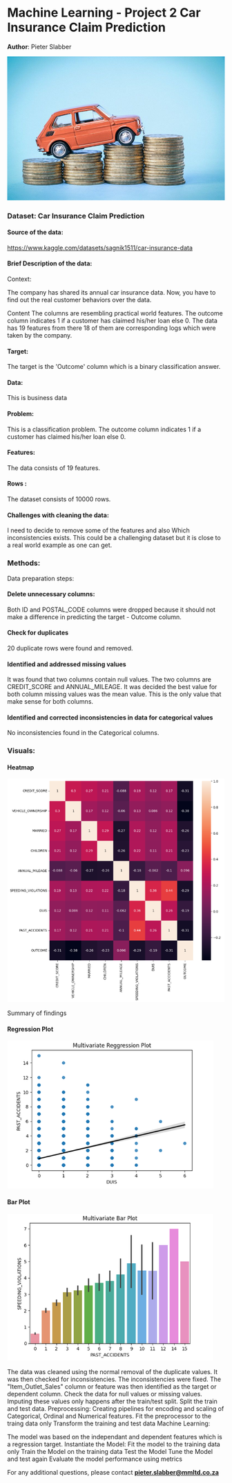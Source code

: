# Machine Learning - Project 2 Car Insurance Claim Prediction

**Author**: Pieter Slabber

![alt text](https://github.com/SlabberP/Machine-Learning-Practice-Solutions/blob/main/carInsur.jpg)

### Dataset: Car Insurance Claim Prediction

#### Source of the data:

https://www.kaggle.com/datasets/sagnik1511/car-insurance-data 

#### Brief Description of the data:
Context:

The company has shared its annual car insurance data. Now, you have to find out the real customer behaviors over the data.

Content
The columns are resembling practical world features.
The outcome column indicates 1 if a customer has claimed his/her loan else 0.
The data has 19 features from there 18 of them are corresponding logs which were taken by the company.

#### Target:
The target is the 'Outcome' column which is a binary classification answer.

#### Data:
This is business data

#### Problem:
This is a classification problem. The outcome column indicates 1 if a customer has claimed his/her loan else 0.

#### Features:
The data consists of 19 features.

#### Rows :
The dataset consists of 10000 rows.

#### Challenges with cleaning the data:
I need to decide to remove some of the features and also Which inconsistencies exists. This could be a challenging dataset but it is close to a real world example as one can get.

### Methods:
Data preparation steps:

#### Delete unnecessary columns:
Both ID and POSTAL_CODE columns were dropped because it should not make a difference in predicting the target - Outcome column.

#### Check for duplicates
20 duplicate rows were found and removed.

#### Identified and addressed missing values
It was found that two columns contain null values. The two columns are CREDIT_SCORE and ANNUAL_MILEAGE.
It was decided the best value for both column missing values was the mean value. This is the only value that make sense for both columns.

#### Identified and corrected inconsistencies in data for categorical values
No inconsistencies found in the Categorical columns.

### Visuals:

#### Heatmap

![alt text](https://github.com/SlabberP/Machine-Learning-Practice-Solutions/blob/main/HeatMap.png)

Summary of findings


#### Regression Plot

![alt text](https://github.com/SlabberP/Machine-Learning-Practice-Solutions/blob/main/Regression_Plot.png)

#### Bar Plot

![alt text](https://github.com/SlabberP/Machine-Learning-Practice-Solutions/blob/main/Bar_Plot.png)

The data was cleaned using the normal removal of the duplicate values.
It was then checked for inconsistencies. The inconsistencies were fixed.
The "Item_Outlet_Sales" column or feature was then identified as the target or dependent column.
Check the data for null values or missing values. Imputing these values only happens after the train/test split.
Split the train and test data.
Preprocessing:
Creating pipelines for encoding and scaling of Categorical, Ordinal and Numerical features.
Fit the preprocessor to the traing data only
Transform the training and test data
Machine Learning:

The model was based on the independant and dependent features which is a regression target.
Instantiate the Model:
Fit the model to the training data only
Train the Model on the training data
Test the Model
Tune the Model and test again
Evaluate the model performance using metrics

For any additional questions, please contact **pieter.slabber@mmltd.co.za**
